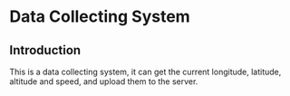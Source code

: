 # Data Collecting System

## Introduction
This is a data collecting system, it can get the current longitude, latitude, altitude and speed, and upload them to the server.




